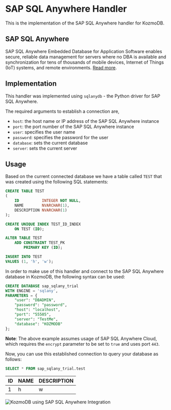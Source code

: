 # SAP SQL Anywhere Handler

This is the implementation of the SAP SQL Anywhere handler for KozmoDB.

## SAP SQL Anywhere


SAP SQL Anywhere Embedded Database for Application Software
enables secure, reliable data management for servers where no DBA is available and synchronization for tens of thousands of mobile devices, Internet of Things (IoT) systems, and remote environments. [Read more](https://www.sap.com/products/technology-platform/sql-anywhere.html).

## Implementation

This handler was implemented using `sqlanydb` - the Python driver for SAP SQL Anywhere.

The required arguments to establish a connection are,

* `host`: the host name or IP address of the SAP SQL Anywhere instance
* `port`: the port number of the SAP SQL Anywhere instance
* `user`: specifies the user name
* `password`: specifies the password for the user
* `database`: sets the current database
* `server`: sets the current server

## Usage

Based on the current connected database we have a table called `TEST` that was created using
the following SQL statements:

~~~~sql
CREATE TABLE TEST
(
    ID          INTEGER NOT NULL,
    NAME        NVARCHAR(1),
    DESCRIPTION NVARCHAR(1)
);

CREATE UNIQUE INDEX TEST_ID_INDEX
    ON TEST (ID);

ALTER TABLE TEST
    ADD CONSTRAINT TEST_PK
        PRIMARY KEY (ID);

INSERT INTO TEST
VALUES (1, 'h', 'w');
~~~~

In order to make use of this handler and connect to the SAP SQL Anywhere database in KozmoDB, the following syntax can be used:

~~~~sql
CREATE DATABASE sap_sqlany_trial
WITH ENGINE = 'sqlany', 
PARAMETERS = {
    "user": "DBADMIN",
    "password": "password",
    "host": "localhost",
    "port": "55505",
    "server": "TestMe",
    "database": "KOZMODB"
};
~~~~

**Note**: The above example assumes usage of SAP SQL Anywhere Cloud, which requires the `encrypt` parameter to be set to `true` and uses port `443`.

Now, you can use this established connection to query your database as follows:

~~~~sql
SELECT * FROM sap_sqlany_trial.test
~~~~

| ID | NAME | DESCRIPTION |
|----|------|-------------|
| 1  | h    | w           |

![KozmoDB using SAP SQL Anywhere Integration](https://imgur.com/a/sE9uQoL)
